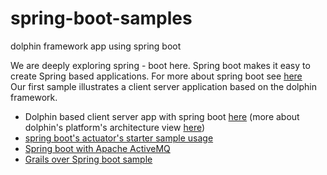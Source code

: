 # spring-boot-samples
dolphin framework app using spring boot

We are deeply exploring spring - boot here. Spring boot makes it easy to create Spring based applications. For more about spring boot see <a href='http://projects.spring.io/spring-boot/'>here</a><br/>
Our first sample illustrates a client server application based on the dolphin framework.<br/>
<ul>
  <li>Dolphin based client server app with spring boot <a href='https://github.com/alainlompo/spring-boot-samples/tree/master/dolphin-spring-boot'>here</a> (more about dolphin's platform's architecture view <a href='http://www.guigarage.com/2015/10/dolphin-platform-a-sneak-peek/'>here</a>)</li>
  <li><a href="https://github.com/alainlompo/spring-boot-samples/tree/master/spring-boot-actuator-sample">spring boot's actuator's starter sample usage</a></li>
  <li><a href="https://github.com/alainlompo/spring-boot-samples/tree/master/spring-boot-activemq">Spring boot with Apache ActiveMQ</a></li>
  <li><a href="https://github.com/alainlompo/spring-boot-samples/tree/master/grailsWithBootSample">Grails over Spring boot sample</a></li>
</ul>
